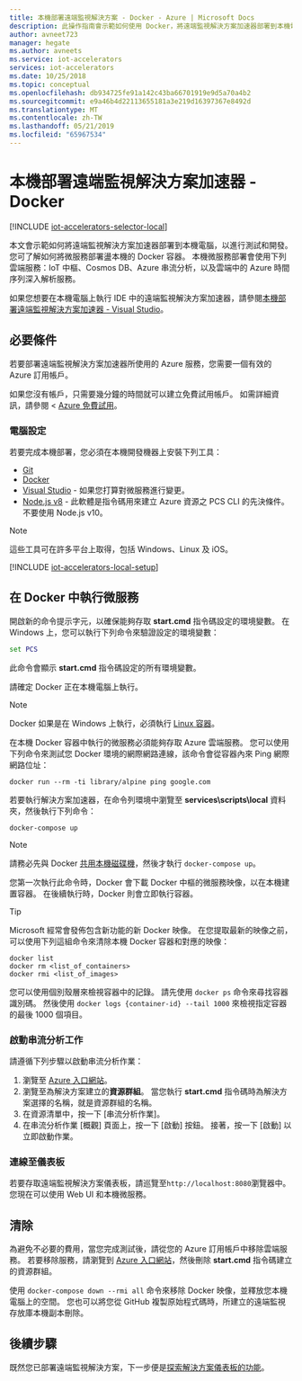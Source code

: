 ```yaml
---
title: 本機部署遠端監視解決方案 - Docker - Azure | Microsoft Docs
description: 此操作指南會示範如何使用 Docker，將遠端監視解決方案加速器部署到本機電腦，以進行測試和開發。
author: avneet723
manager: hegate
ms.author: avneets
ms.service: iot-accelerators
services: iot-accelerators
ms.date: 10/25/2018
ms.topic: conceptual
ms.openlocfilehash: db934725fe91a142c43ba66701919e9d5a70a4b2
ms.sourcegitcommit: e9a46b4d22113655181a3e219d16397367e8492d
ms.translationtype: MT
ms.contentlocale: zh-TW
ms.lasthandoff: 05/21/2019
ms.locfileid: "65967534"
---
```

# <a name="deploy-the-remote-monitoring-solution-accelerator-locally---docker"></a>本機部署遠端監視解決方案加速器 - Docker

[!INCLUDE [iot-accelerators-selector-local](../../includes/iot-accelerators-selector-local.md)]

本文會示範如何將遠端監視解決方案加速器部署到本機電腦，以進行測試和開發。 您可了解如何將微服務部署盪本機的 Docker 容器。 本機微服務部署會使用下列雲端服務：IoT 中樞、Cosmos DB、Azure 串流分析，以及雲端中的 Azure 時間序列深入解析服務。

如果您想要在本機電腦上執行 IDE 中的遠端監視解決方案加速器，請參閱[本機部署遠端監視解決方案加速器 - Visual Studio](iot-accelerators-remote-monitoring-deploy-local.md)。

## <a name="prerequisites"></a>必要條件

若要部署遠端監視解決方案加速器所使用的 Azure 服務，您需要一個有效的 Azure 訂用帳戶。

如果您沒有帳戶，只需要幾分鐘的時間就可以建立免費試用帳戶。 如需詳細資訊，請參閱 < [Azure 免費試用](https://azure.microsoft.com/pricing/free-trial/)。

### <a name="machine-setup"></a>電腦設定

若要完成本機部署，您必須在本機開發機器上安裝下列工具：

* [Git](https://git-scm.com/)
* [Docker](https://www.docker.com)
* [Visual Studio](https://visualstudio.microsoft.com/) - 如果您打算對微服務進行變更。
* [Node.js v8](https://nodejs.org/) - 此軟體是指令碼用來建立 Azure 資源之 PCS CLI 的先決條件。 不要使用 Node.js v10。

> [!NOTE]
> 這些工具可在許多平台上取得，包括 Windows、Linux 及 iOS。

[!INCLUDE [iot-accelerators-local-setup](../../includes/iot-accelerators-local-setup.md)]

## <a name="run-the-microservices-in-docker"></a>在 Docker 中執行微服務

開啟新的命令提示字元，以確保能夠存取 **start.cmd** 指令碼設定的環境變數。 在 Windows 上，您可以執行下列命令來驗證設定的環境變數：

```cmd
set PCS
```

此命令會顯示 **start.cmd** 指令碼設定的所有環境變數。

請確定 Docker 正在本機電腦上執行。
> [!NOTE]
> Docker 如果是在 Windows 上執行，必須執行 [Linux 容器](https://docs.docker.com/docker-for-windows/)。

在本機 Docker 容器中執行的微服務必須能夠存取 Azure 雲端服務。 您可以使用下列命令來測試您 Docker 環境的網際網路連線，該命令會從容器內來 Ping 網際網路位址：

```cmd/sh
docker run --rm -ti library/alpine ping google.com
```

若要執行解決方案加速器，在命令列環境中瀏覽至 **services\\scripts\\local** 資料夾，然後執行下列命令：

```cmd/sh
docker-compose up
```

> [!NOTE] 
> 請務必先與 Docker [共用本機磁碟機](https://github.com/Azure/azure-iot-pcs-remote-monitoring-dotnet/issues/115)，然後才執行 `docker-compose up`。

您第一次執行此命令時，Docker 會下載 Docker 中樞的微服務映像，以在本機建置容器。 在後續執行時，Docker 則會立即執行容器。

> [!TIP]
> Microsoft 經常會發佈包含新功能的新 Docker 映像。 在您提取最新的映像之前，可以使用下列這組命令來清除本機 Docker 容器和對應的映像：

```cmd/sh
docker list
docker rm <list_of_containers>
docker rmi <list_of_images>
```

您可以使用個別殼層來檢視容器中的記錄。 請先使用 `docker ps` 命令來尋找容器識別碼。 然後使用 `docker logs {container-id} --tail 1000` 來檢視指定容器的最後 1000 個項目。

### <a name="start-the-stream-analytics-job"></a>啟動串流分析工作

請遵循下列步驟以啟動串流分析作業：

1. 瀏覽至 [Azure 入口網站](https://portal.azure.com)。
1. 瀏覽至為解決方案建立的**資源群組**。 當您執行 **start.cmd** 指令碼時為解決方案選擇的名稱，就是資源群組的名稱。
1. 在資源清單中，按一下 [串流分析作業]。
1. 在串流分析作業 [概觀] 頁面上，按一下 [啟動] 按鈕。 接著，按一下 [啟動] 以立即啟動作業。

### <a name="connect-to-the-dashboard"></a>連線至儀表板

若要存取遠端監視解決方案儀表板，請巡覽至`http://localhost:8080`瀏覽器中。 您現在可以使用 Web UI 和本機微服務。

## <a name="clean-up"></a>清除

為避免不必要的費用，當您完成測試後，請從您的 Azure 訂用帳戶中移除雲端服務。 若要移除服務，請瀏覽到 [Azure 入口網站](https://ms.portal.azure.com)，然後刪除 **start.cmd** 指令碼建立的資源群組。

使用 `docker-compose down --rmi all` 命令來移除 Docker 映像，並釋放您本機電腦上的空間。 您也可以將您從 GitHub 複製原始程式碼時，所建立的遠端監視存放庫本機副本刪除。

## <a name="next-steps"></a>後續步驟

既然您已部署遠端監視解決方案，下一步便是[探索解決方案儀表板的功能](quickstart-remote-monitoring-deploy.md)。
